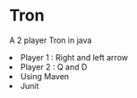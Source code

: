 # Tron
A 2 player Tron in java
<li>Player 1 : Right and left arrow</li>
<li>Player 2 : Q     and D</li>



<li>Using Maven</li>
<li>Junit</li>

